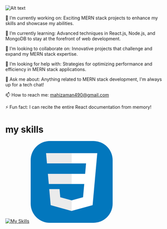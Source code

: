 
<img src="https://i.ibb.co/p1Jrvtz/Project-Timeline-page-0001.jpg" alt="Alt text">


🔭 I’m currently working on: Exciting MERN stack projects to enhance my skills and showcase my abilities.

🌱 I’m currently learning: Advanced techniques in React.js, Node.js, and MongoDB to stay at the forefront of web development.

👯 I’m looking to collaborate on: Innovative projects that challenge and expand my MERN stack expertise.

🤔 I’m looking for help with: Strategies for optimizing performance and efficiency in MERN stack applications.

💬 Ask me about: Anything related to MERN stack development, I'm always up for a tech chat!

📫 How to reach me: mahizaman490@gmail.com

⚡ Fun fact: I can recite the entire React documentation from memory!

# my skills

[![My Skills](https://skillicons.dev/icons?i=js,html,css,wasm)](https://skillicons.dev)
<svg width="256" height="256" viewBox="0 0 256 256" fill="none" xmlns="http://www.w3.org/2000/svg">
<rect width="256" height="256" rx="60" fill="#0277BD"/>
<path d="M53.7527 102.651L56.6155 134.593H128.096V102.651H53.7527Z" fill="#EBEBEB"/>
<path d="M128.095 38H127.985H48L50.9036 69.9423H128.095V38Z" fill="#EBEBEB"/>
<path d="M128.095 218.841V185.608L127.955 185.645L92.3813 176.04L90.1072 150.564H72.821H58.0425L62.5175 200.718L127.948 218.882L128.095 218.841Z" fill="#EBEBEB"/>
<path d="M167.318 134.593L163.61 176.019L127.985 185.635V218.866L193.468 200.718L193.948 195.321L201.454 111.229L202.233 102.651L208 38H127.985V69.9423H172.994L170.088 102.651H127.985V134.593H167.318Z" fill="white"/>
</svg>
